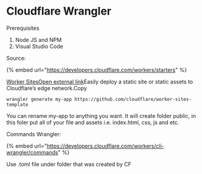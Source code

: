 # Cloudflare Wrangler

Prerequisites

1. Node JS and NPM
2. Visual Studio Code



Source: 

{% embed url="https://developers.cloudflare.com/workers/starters" %}



[Worker SitesOpen external link](https://github.com/cloudflare/worker-sites-template)Easily deploy a static site or static assets to Cloudflare’s edge network.Copy

```text
wrangler generate my-app https://github.com/cloudflare/worker-sites-template
```

You can rename my-app to anything you want. It will create folder public,  in this foler put all of your file and assets i.e. index.html, css, js and etc. 



Commands Wrangler:

{% embed url="https://developers.cloudflare.com/workers/cli-wrangler/commands" %}



Use .toml file under folder that was created by CF



